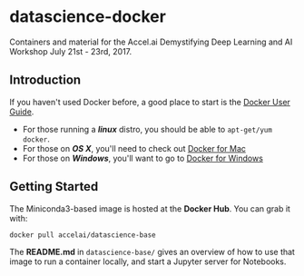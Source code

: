 # datascience-docker

Containers and material for the Accel.ai Demystifying Deep Learning and AI Workshop July 21st - 23rd, 2017.



## Introduction ##

If you haven't used Docker before, a good place to start is the [Docker User Guide](https://docs.docker.com/userguide/).

- For those running a **_linux_** distro, you should be able to `apt-get/yum docker`. 
- For those on **_OS X_**, you'll need to check out [Docker for Mac](https://www.docker.com/docker-mac)
- For those on **_Windows_**, you'll want to go to [Docker for Windows](https://www.docker.com/docker-windows)


## Getting Started ##

The Miniconda3-based image is hosted at the **Docker Hub**. You can grab it with:

```
docker pull accelai/datascience-base
```

The **README.md** in `datascience-base/` gives an overview of how to use that image to run a container locally, and start a Jupyter server for Notebooks.


